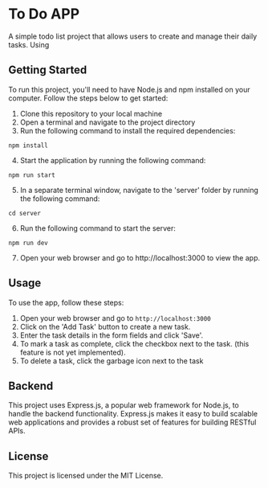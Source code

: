 # To Do APP
A simple todo list project that allows users to create and manage their daily tasks. Using 

## Getting Started
To run this project, you'll need to have Node.js and npm installed on your computer. Follow the steps below to get started:

1. Clone this repository to your local machine
2. Open a terminal and navigate to the project directory
3. Run the following command to install the required dependencies:

`npm install`

4. Start the application by running the following command:

`npm run start`

5. In a separate terminal window, navigate to the 'server' folder by running the following command:

`cd server`

6. Run the following command to start the server:

`npm run dev`

7. Open your web browser and go to http://localhost:3000 to view the app.

## Usage
To use the app, follow these steps:

1. Open your web browser and go to `http://localhost:3000`
2. Click on the 'Add Task' button to create a new task.
3. Enter the task details in the form fields and click 'Save'.
4. To mark a task as complete, click the checkbox next to the task. (this feature is not yet implemented).
5. To delete a task, click the garbage icon next to the task

## Backend

This project uses Express.js, a popular web framework for Node.js, to handle the backend functionality. Express.js makes it easy to build scalable web applications and provides a robust set of features for building RESTful APIs.

## License

This project is licensed under the MIT License.
